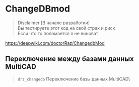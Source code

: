 # ChangeDBmod
>Disclaimer 
[В начале разработки]\
Вы тестируете этот код на свой страх и риск\
Если что то поломается я не виноват

https://deepwiki.com/doctorRaz/ChangedbMod

## Переключение между базами данных MultiCAD
 
 > `drz_changedb`	Переключение базы данных MultiCAD\
